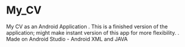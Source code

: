 # My_CV
My CV as an Android Application
.
This is a finished version of the application; might make instant version of this app for more flexibility.
.
Made on Android Studio  - Android XML and JAVA
